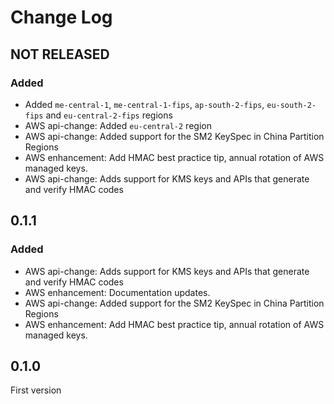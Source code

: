 # Change Log

## NOT RELEASED

### Added

- Added `me-central-1`, `me-central-1-fips`, `ap-south-2-fips`, `eu-south-2-fips` and `eu-central-2-fips` regions
- AWS api-change: Added `eu-central-2` region
- AWS api-change: Added support for the SM2 KeySpec in China Partition Regions
- AWS enhancement: Add HMAC best practice tip, annual rotation of AWS managed keys.
- AWS api-change: Adds support for KMS keys and APIs that generate and verify HMAC codes

## 0.1.1

### Added

- AWS api-change: Adds support for KMS keys and APIs that generate and verify HMAC codes
- AWS enhancement: Documentation updates.
- AWS api-change: Added support for the SM2 KeySpec in China Partition Regions
- AWS enhancement: Add HMAC best practice tip, annual rotation of AWS managed keys.

## 0.1.0

First version
